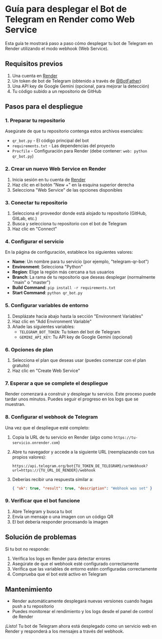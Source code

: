 # Guía para desplegar el Bot de Telegram en Render como Web Service

Esta guía te mostrará paso a paso cómo desplegar tu bot de Telegram en Render utilizando el modo webhook (Web Service).

## Requisitos previos

1. Una cuenta en [Render](https://render.com/)
2. Un token de bot de Telegram (obtenido a través de [@BotFather](https://t.me/BotFather))
3. Una API key de Google Gemini (opcional, para mejorar la detección)
4. Tu código subido a un repositorio de GitHub

## Pasos para el despliegue

### 1. Preparar tu repositorio

Asegúrate de que tu repositorio contenga estos archivos esenciales:
- `qr_bot.py` - El código principal del bot
- `requirements.txt` - Las dependencias del proyecto
- `Procfile` - Configuración para Render (debe contener: `web: python qr_bot.py`)

### 2. Crear un nuevo Web Service en Render

1. Inicia sesión en tu cuenta de [Render](https://render.com/)
2. Haz clic en el botón "New +" en la esquina superior derecha
3. Selecciona "Web Service" de las opciones disponibles

### 3. Conectar tu repositorio

1. Selecciona el proveedor donde está alojado tu repositorio (GitHub, GitLab, etc.)
2. Busca y selecciona tu repositorio con el bot de Telegram
3. Haz clic en "Connect"

### 4. Configurar el servicio

En la página de configuración, establece los siguientes valores:

- **Name**: Un nombre para tu servicio (por ejemplo, "telegram-qr-bot")
- **Environment**: Selecciona "Python"
- **Region**: Elige la región más cercana a tus usuarios
- **Branch**: La rama de tu repositorio que deseas desplegar (normalmente "main" o "master")
- **Build Command**: `pip install -r requirements.txt`
- **Start Command**: `python qr_bot.py`

### 5. Configurar variables de entorno

1. Desplázate hacia abajo hasta la sección "Environment Variables"
2. Haz clic en "Add Environment Variable"
3. Añade las siguientes variables:
   - `TELEGRAM_BOT_TOKEN`: Tu token del bot de Telegram
   - `GEMINI_API_KEY`: Tu API key de Google Gemini (opcional)

### 6. Opciones de plan

1. Selecciona el plan que deseas usar (puedes comenzar con el plan gratuito)
2. Haz clic en "Create Web Service"

### 7. Esperar a que se complete el despliegue

Render comenzará a construir y desplegar tu servicio. Este proceso puede tardar unos minutos. Puedes seguir el progreso en los logs que se muestran.

### 8. Configurar el webhook de Telegram

Una vez que el despliegue esté completo:

1. Copia la URL de tu servicio en Render (algo como `https://tu-servicio.onrender.com`)
2. Abre tu navegador y accede a la siguiente URL (reemplazando con tus propios valores):
   ```
   https://api.telegram.org/bot{TU_TOKEN_DE_TELEGRAM}/setWebhook?url=https://{TU_URL_DE_RENDER}/webhook
   ```

3. Deberías recibir una respuesta similar a:
   ```json
   { "ok": true, "result": true, "description": "Webhook was set" }
   ```

### 9. Verificar que el bot funcione

1. Abre Telegram y busca tu bot
2. Envía un mensaje o una imagen con un código QR
3. El bot debería responder procesando la imagen

## Solución de problemas

Si tu bot no responde:

1. Verifica los logs en Render para detectar errores
2. Asegúrate de que el webhook esté configurado correctamente
3. Verifica que las variables de entorno estén configuradas correctamente
4. Comprueba que el bot esté activo en Telegram

## Mantenimiento

- Render automáticamente desplegará nuevas versiones cuando hagas push a tu repositorio
- Puedes monitorear el rendimiento y los logs desde el panel de control de Render

¡Listo! Tu bot de Telegram ahora está desplegado como un servicio web en Render y responderá a los mensajes a través del webhook. 
